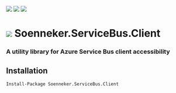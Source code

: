 [![](https://img.shields.io/nuget/v/Soenneker.ServiceBus.Client.svg?style=for-the-badge)](https://www.nuget.org/packages/Soenneker.ServiceBus.Client/)
[![](https://img.shields.io/github/actions/workflow/status/soenneker/soenneker.servicebus.client/publish-package.yml?style=for-the-badge)](https://github.com/soenneker/soenneker.servicebus.client/actions/workflows/publish-package.yml)
[![](https://img.shields.io/nuget/dt/Soenneker.ServiceBus.Client.svg?style=for-the-badge)](https://www.nuget.org/packages/Soenneker.ServiceBus.Client/)

# ![](https://user-images.githubusercontent.com/4441470/224455560-91ed3ee7-f510-4041-a8d2-3fc093025112.png) Soenneker.ServiceBus.Client
### A utility library for Azure Service Bus client accessibility

## Installation

```
Install-Package Soenneker.ServiceBus.Client
```

